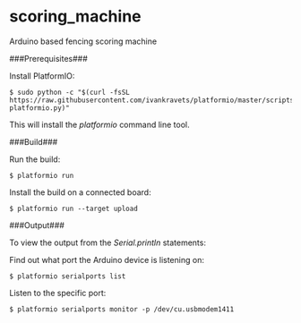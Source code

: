 scoring_machine
===============

Arduino based fencing scoring machine

###Prerequisites###

Install PlatformIO:

    $ sudo python -c "$(curl -fsSL https://raw.githubusercontent.com/ivankravets/platformio/master/scripts/get-platformio.py)"

This will install the *platformio* command line tool.

###Build###

Run the build:

    $ platformio run
    
Install the build on a connected board:

    $ platformio run --target upload

###Output###

To view the output from the *Serial.println* statements:

Find out what port the Arduino device is listening on:

    $ platformio serialports list

Listen to the specific port:

    $ platformio serialports monitor -p /dev/cu.usbmodem1411


    